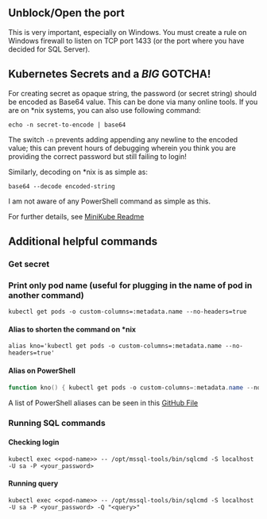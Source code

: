 ## Unblock/Open the port 
This is very important, especially on Windows. You must create a rule on Windows firewall to listen on TCP port 1433 
(or the port where you have decided for SQL Server). 

## Kubernetes Secrets and a *BIG* GOTCHA!
For creating secret as opaque string, the password (or secret string) should be encoded as Base64 value. This can be 
done via many online tools. If you are on *nix systems, you can also use following command:

```shell
echo -n secret-to-encode | base64
```

The switch `-n` prevents adding appending any newline to the encoded value; this can prevent hours of debugging wherein 
you think you are providing the correct password but still failing to login!

Similarly, decoding on *nix is as simple as:

```shell
base64 --decode encoded-string
```

I am not aware of any PowerShell command as simple as this. 

For further details, see [MiniKube Readme](./minikube/README.md)


## Additional helpful commands

### Get secret


### Print only pod name (useful for plugging in the name of pod in another command)

```shell
kubectl get pods -o custom-columns=:metadata.name --no-headers=true
```

#### Alias to shorten the command on *nix

```shell
alias kno='kubectl get pods -o custom-columns=:metadata.name --no-headers=true'
```

#### Alias on PowerShell

```powershell
function kno() { kubectl get pods -o custom-columns=:metadata.name --no-headers=true }
```

A list of PowerShell aliases can be seen in this 
[GitHub File](https://github.com/shanoor/kubectl-aliases-powershell/blob/master/kubectl_aliases.ps1)

### Running SQL commands

#### Checking login
```shell
kubectl exec <<pod-name>> -- /opt/mssql-tools/bin/sqlcmd -S localhost -U sa -P <your_password>
```

#### Running query
```shell
kubectl exec <<pod-name>> -- /opt/mssql-tools/bin/sqlcmd -S localhost -U sa -P <your_password> -Q "<query>"
```